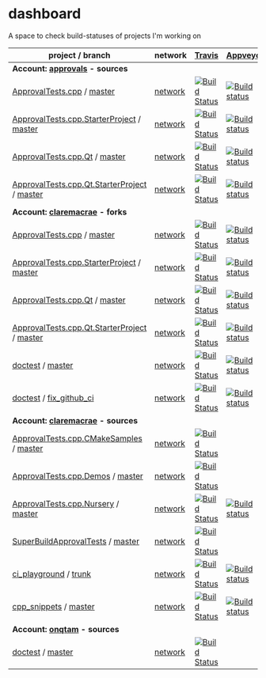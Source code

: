 <a id="top"></a>
# dashboard
A space to check build-statuses of projects I'm working on

| project / branch | network | [Travis](https://travis-ci.com/dashboard) | [Appveyor](https://ci.appveyor.com/projects) | GitHub |
|  --- | --- | --- | --- | --- |
| **Account: [approvals](https://github.com/approvals?tab=repositories) - sources** |
| [ApprovalTests.cpp](https://github.com/approvals/ApprovalTests.cpp/) / [master](https://github.com/approvals/ApprovalTests.cpp/commits/master) | [network](https://github.com/approvals/ApprovalTests.cpp/network) | [![Build Status](https://api.travis-ci.org/approvals/ApprovalTests.cpp.svg?branch=master)](https://travis-ci.org/approvals/ApprovalTests.cpp/branches) | [![Build status](https://ci.appveyor.com/api/projects/status/lf3i76ije89oihi5/branch/master?svg=true)](https://ci.appveyor.com/project/isidore/approvaltests-cpp/branch/master) | [![Build Status](https://github.com/approvals/ApprovalTests.cpp/workflows/build/badge.svg?branch=master)](https://github.com/approvals/ApprovalTests.cpp/actions?query=branch%3Amaster) |
| [ApprovalTests.cpp.StarterProject](https://github.com/approvals/ApprovalTests.cpp.StarterProject/) / [master](https://github.com/approvals/ApprovalTests.cpp.StarterProject/commits/master) | [network](https://github.com/approvals/ApprovalTests.cpp.StarterProject/network) | [![Build Status](https://api.travis-ci.org/approvals/ApprovalTests.cpp.StarterProject.svg?branch=master)](https://travis-ci.org/approvals/ApprovalTests.cpp.StarterProject/branches) | [![Build status](https://ci.appveyor.com/api/projects/status/qx0546k6ii57919w/branch/master?svg=true)](https://ci.appveyor.com/project/isidore/approvaltests-cpp-starterproject/branch/master) | [![Build Status](https://github.com/approvals/ApprovalTests.cpp.StarterProject/workflows/build/badge.svg?branch=master)](https://github.com/approvals/ApprovalTests.cpp.StarterProject/actions?query=branch%3Amaster) |
| [ApprovalTests.cpp.Qt](https://github.com/approvals/ApprovalTests.cpp.Qt/) / [master](https://github.com/approvals/ApprovalTests.cpp.Qt/commits/master) | [network](https://github.com/approvals/ApprovalTests.cpp.Qt/network) | [![Build Status](https://travis-ci.com/approvals/ApprovalTests.cpp.Qt.svg?branch=master)](https://travis-ci.com/approvals/ApprovalTests.cpp.Qt/branches) | [![Build status](https://ci.appveyor.com/api/projects/status/pf8et0nk1mdajskf/branch/master?svg=true)](https://ci.appveyor.com/project/isidore/approvaltests-cpp-qt/branch/master) | [![Build Status](https://github.com/approvals/ApprovalTests.cpp.Qt/workflows/build/badge.svg?branch=master)](https://github.com/approvals/ApprovalTests.cpp.Qt/actions?query=branch%3Amaster) |
| [ApprovalTests.cpp.Qt.StarterProject](https://github.com/approvals/ApprovalTests.cpp.Qt.StarterProject/) / [master](https://github.com/approvals/ApprovalTests.cpp.Qt.StarterProject/commits/master) | [network](https://github.com/approvals/ApprovalTests.cpp.Qt.StarterProject/network) | [![Build Status](https://api.travis-ci.org/approvals/ApprovalTests.cpp.Qt.StarterProject.svg?branch=master)](https://travis-ci.org/approvals/ApprovalTests.cpp.Qt.StarterProject/branches) | [![Build status](https://ci.appveyor.com/api/projects/status/tpitsul9axlv93uk/branch/master?svg=true)](https://ci.appveyor.com/project/isidore/approvaltests-cpp-qt-starterproject/branch/master) | [![Build Status](https://github.com/approvals/ApprovalTests.cpp.Qt.StarterProject/workflows/build/badge.svg?branch=master)](https://github.com/approvals/ApprovalTests.cpp.Qt.StarterProject/actions?query=branch%3Amaster) |
| **Account: [claremacrae](https://github.com/claremacrae?tab=repositories) - forks** |
| [ApprovalTests.cpp](https://github.com/claremacrae/ApprovalTests.cpp/) / [master](https://github.com/claremacrae/ApprovalTests.cpp/commits/master) | [network](https://github.com/claremacrae/ApprovalTests.cpp/network) | [![Build Status](https://travis-ci.com/claremacrae/ApprovalTests.cpp.svg?branch=master)](https://travis-ci.com/claremacrae/ApprovalTests.cpp/branches) | [![Build status](https://ci.appveyor.com/api/projects/status/37smtsp3a694okv8/branch/master?svg=true)](https://ci.appveyor.com/project/claremacrae/approvaltests-cpp/branch/master) | [![Build Status](https://github.com/claremacrae/ApprovalTests.cpp/workflows/build/badge.svg?branch=master)](https://github.com/claremacrae/ApprovalTests.cpp/actions?query=branch%3Amaster) |
| [ApprovalTests.cpp.StarterProject](https://github.com/claremacrae/ApprovalTests.cpp.StarterProject/) / [master](https://github.com/claremacrae/ApprovalTests.cpp.StarterProject/commits/master) | [network](https://github.com/claremacrae/ApprovalTests.cpp.StarterProject/network) | [![Build Status](https://travis-ci.com/claremacrae/ApprovalTests.cpp.StarterProject.svg?branch=master)](https://travis-ci.com/claremacrae/ApprovalTests.cpp.StarterProject/branches) | [![Build status](https://ci.appveyor.com/api/projects/status/ytjgybf5r9fviifm/branch/master?svg=true)](https://ci.appveyor.com/project/claremacrae/approvaltests-cpp-starterproject/branch/master) | [![Build Status](https://github.com/claremacrae/ApprovalTests.cpp.StarterProject/workflows/build/badge.svg?branch=master)](https://github.com/claremacrae/ApprovalTests.cpp.StarterProject/actions?query=branch%3Amaster) |
| [ApprovalTests.cpp.Qt](https://github.com/claremacrae/ApprovalTests.cpp.Qt/) / [master](https://github.com/claremacrae/ApprovalTests.cpp.Qt/commits/master) | [network](https://github.com/claremacrae/ApprovalTests.cpp.Qt/network) | [![Build Status](https://travis-ci.com/claremacrae/ApprovalTests.cpp.Qt.svg?branch=master)](https://travis-ci.com/claremacrae/ApprovalTests.cpp.Qt/branches) | [![Build status](https://ci.appveyor.com/api/projects/status/g60qbttap7m5nul2/branch/master?svg=true)](https://ci.appveyor.com/project/claremacrae/approvaltests-cpp-qt/branch/master) | [![Build Status](https://github.com/claremacrae/ApprovalTests.cpp.Qt/workflows/build/badge.svg?branch=master)](https://github.com/claremacrae/ApprovalTests.cpp.Qt/actions?query=branch%3Amaster) |
| [ApprovalTests.cpp.Qt.StarterProject](https://github.com/claremacrae/ApprovalTests.cpp.Qt.StarterProject/) / [master](https://github.com/claremacrae/ApprovalTests.cpp.Qt.StarterProject/commits/master) | [network](https://github.com/claremacrae/ApprovalTests.cpp.Qt.StarterProject/network) | [![Build Status](https://travis-ci.com/claremacrae/ApprovalTests.cpp.Qt.StarterProject.svg?branch=master)](https://travis-ci.com/claremacrae/ApprovalTests.cpp.Qt.StarterProject/branches) | [![Build status](https://ci.appveyor.com/api/projects/status/xe2iwuto0sc342a7/branch/master?svg=true)](https://ci.appveyor.com/project/claremacrae/approvaltests-cpp-qt-starterproject/branch/master) | [![Build Status](https://github.com/claremacrae/ApprovalTests.cpp.Qt.StarterProject/workflows/build/badge.svg?branch=master)](https://github.com/claremacrae/ApprovalTests.cpp.Qt.StarterProject/actions?query=branch%3Amaster) |
| [doctest](https://github.com/claremacrae/doctest/) / [master](https://github.com/claremacrae/doctest/commits/master) | [network](https://github.com/claremacrae/doctest/network) | [![Build Status](https://travis-ci.com/claremacrae/doctest.svg?branch=master)](https://travis-ci.com/claremacrae/doctest/branches) | [![Build status](https://ci.appveyor.com/api/projects/status/y3ylbpuv79souy6e/branch/master?svg=true)](https://ci.appveyor.com/project/claremacrae/doctest/branch/master) | [![Build Status](https://github.com/claremacrae/doctest/workflows/CI/badge.svg?branch=master)](https://github.com/claremacrae/doctest/actions?query=branch%3Amaster) |
| [doctest](https://github.com/claremacrae/doctest/) / [fix_github_ci](https://github.com/claremacrae/doctest/commits/fix_github_ci) | [network](https://github.com/claremacrae/doctest/network) | [![Build Status](https://travis-ci.com/claremacrae/doctest.svg?branch=fix_github_ci)](https://travis-ci.com/claremacrae/doctest/branches) | [![Build status](https://ci.appveyor.com/api/projects/status/y3ylbpuv79souy6e/branch/fix_github_ci?svg=true)](https://ci.appveyor.com/project/claremacrae/doctest/branch/fix_github_ci) | [![Build Status](https://github.com/claremacrae/doctest/workflows/CI/badge.svg?branch=fix_github_ci)](https://github.com/claremacrae/doctest/actions?query=branch%3Afix_github_ci) |
| **Account: [claremacrae](https://github.com/claremacrae?tab=repositories) - sources** |
| [ApprovalTests.cpp.CMakeSamples](https://github.com/claremacrae/ApprovalTests.cpp.CMakeSamples/) / [master](https://github.com/claremacrae/ApprovalTests.cpp.CMakeSamples/commits/master) | [network](https://github.com/claremacrae/ApprovalTests.cpp.CMakeSamples/network) | [![Build Status](https://travis-ci.com/claremacrae/ApprovalTests.cpp.CMakeSamples.svg?branch=master)](https://travis-ci.com/claremacrae/ApprovalTests.cpp.CMakeSamples/branches) | ` ` | [![Build Status](https://github.com/claremacrae/ApprovalTests.cpp.CMakeSamples/workflows/build/badge.svg?branch=master)](https://github.com/claremacrae/ApprovalTests.cpp.CMakeSamples/actions?query=branch%3Amaster) |
| [ApprovalTests.cpp.Demos](https://github.com/claremacrae/ApprovalTests.cpp.Demos/) / [master](https://github.com/claremacrae/ApprovalTests.cpp.Demos/commits/master) | [network](https://github.com/claremacrae/ApprovalTests.cpp.Demos/network) | [![Build Status](https://travis-ci.com/claremacrae/ApprovalTests.cpp.Demos.svg?branch=master)](https://travis-ci.com/claremacrae/ApprovalTests.cpp.Demos/branches) | ` ` | [![Build Status](https://github.com/claremacrae/ApprovalTests.cpp.Demos/workflows/build/badge.svg?branch=master)](https://github.com/claremacrae/ApprovalTests.cpp.Demos/actions?query=branch%3Amaster) |
| [ApprovalTests.cpp.Nursery](https://github.com/claremacrae/ApprovalTests.cpp.Nursery/) / [master](https://github.com/claremacrae/ApprovalTests.cpp.Nursery/commits/master) | [network](https://github.com/claremacrae/ApprovalTests.cpp.Nursery/network) | [![Build Status](https://travis-ci.com/claremacrae/ApprovalTests.cpp.Nursery.svg?branch=master)](https://travis-ci.com/claremacrae/ApprovalTests.cpp.Nursery/branches) | [![Build status](https://ci.appveyor.com/api/projects/status/iqtnpa83t13os98v/branch/master?svg=true)](https://ci.appveyor.com/project/claremacrae/approvaltests-cpp-nursery/branch/master) | [![Build Status](https://github.com/claremacrae/ApprovalTests.cpp.Nursery/workflows/build/badge.svg?branch=master)](https://github.com/claremacrae/ApprovalTests.cpp.Nursery/actions?query=branch%3Amaster) |
| [SuperBuildApprovalTests](https://github.com/claremacrae/SuperBuildApprovalTests/) / [master](https://github.com/claremacrae/SuperBuildApprovalTests/commits/master) | [network](https://github.com/claremacrae/SuperBuildApprovalTests/network) | [![Build Status](https://travis-ci.com/claremacrae/SuperBuildApprovalTests.svg?branch=master)](https://travis-ci.com/claremacrae/SuperBuildApprovalTests/branches) | ` ` | [![Build Status](https://github.com/claremacrae/SuperBuildApprovalTests/workflows/build/badge.svg?branch=master)](https://github.com/claremacrae/SuperBuildApprovalTests/actions?query=branch%3Amaster) |
| [ci_playground](https://github.com/claremacrae/ci_playground/) / [trunk](https://github.com/claremacrae/ci_playground/commits/trunk) | [network](https://github.com/claremacrae/ci_playground/network) | [![Build Status](https://travis-ci.com/claremacrae/ci_playground.svg?branch=trunk)](https://travis-ci.com/claremacrae/ci_playground/branches) | [![Build status](https://ci.appveyor.com/api/projects/status/cbksrgvypq5vksy2/branch/trunk?svg=true)](https://ci.appveyor.com/project/claremacrae/ci-playground/branch/trunk) | [![Build Status](https://github.com/claremacrae/ci_playground/workflows/build/badge.svg?branch=trunk)](https://github.com/claremacrae/ci_playground/actions?query=branch%3Atrunk) |
| [cpp_snippets](https://github.com/claremacrae/cpp_snippets/) / [master](https://github.com/claremacrae/cpp_snippets/commits/master) | [network](https://github.com/claremacrae/cpp_snippets/network) | [![Build Status](https://travis-ci.com/claremacrae/cpp_snippets.svg?branch=master)](https://travis-ci.com/claremacrae/cpp_snippets/branches) | [![Build status](https://ci.appveyor.com/api/projects/status/hqf8xh615dyp3u4l/branch/master?svg=true)](https://ci.appveyor.com/project/claremacrae/cpp-snippets/branch/master) | [![Build Status](https://github.com/claremacrae/cpp_snippets/workflows/build/badge.svg?branch=master)](https://github.com/claremacrae/cpp_snippets/actions?query=branch%3Amaster) |
| **Account: [onqtam](https://github.com/onqtam?tab=repositories) - sources** |
| [doctest](https://github.com/onqtam/doctest/) / [master](https://github.com/onqtam/doctest/commits/master) | [network](https://github.com/onqtam/doctest/network) | [![Build Status](https://api.travis-ci.org/onqtam/doctest.svg?branch=master)](https://travis-ci.org/onqtam/doctest/branches) | ` ` | [![Build Status](https://github.com/onqtam/doctest/workflows/CI/badge.svg?branch=master)](https://github.com/onqtam/doctest/actions?query=branch%3Amaster) |
